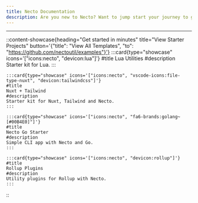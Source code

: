 ```yaml
---
title: Necto Documentation
description: Are you new to Necto? Want to jump start your journey to get developing as fast as possible? The fastest way to get started us by jumping in directly to a module for the language of your choice.
---    
```


---

::content-showcase{heading="Get started in minutes" title="View Starter Projects" button='{"title": "View All Templates", "to": "https://github.com/nectoutil/examples"}'}
    :::card{type="showcase" icons='["icons:necto", "devicon:lua"]'}
    #title
    Lua Utilities
    #description
    Starter kit for Lua.
    :::  

    :::card{type="showcase" icons='["icons:necto", "vscode-icons:file-type-nuxt", "devicon:tailwindcss"]'}
    #title
    Nuxt + Tailwind
    #description
    Starter kit for Nuxt, Tailwind and Necto.
    :::

    :::card{type="showcase" icons='["icons:necto", "fa6-brands:golang~[#00B4E0]"]'}
    #title
    Necto Go Starter
    #description
    Simple CLI app with Necto and Go.
    :::

    :::card{type="showcase" icons='["icons:necto", "devicon:rollup"]'}
    #title
    Rollup Plugins
    #description
    Utility plugins for Rollup with Necto.
    :::
::  
